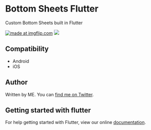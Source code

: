 # Bottom Sheets Flutter

Custom Bottom Sheets built in Flutter

<a href="https://imgflip.com/gif/2k35ds"><img src="https://i.imgflip.com/2k35ds.gif" title="made at imgflip.com"/></a>
<img src="https://github.com/nitinmehtaa/Bottom-Sheets-Flutter/blob/master/images/Screenshot_1.png"/>

## Compatibility

- Android
- iOS 

## Author

Written by ME. You can [find me on Twitter](https://twitter.com/nitinmehta19).

## Getting started with flutter

For help getting started with Flutter, view our online
[documentation](https://flutter.io/).
